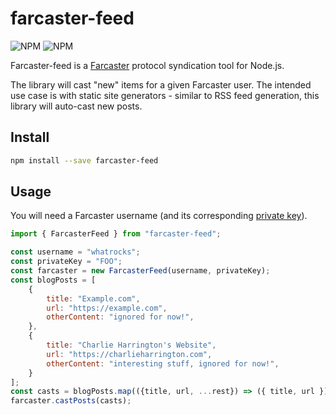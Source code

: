 # farcaster-feed

![NPM](https://img.shields.io/npm/l/farcaster-feed?no-cache)
![NPM](https://img.shields.io/npm/v/farcaster-feed?no-cache)

Farcaster-feed is a [Farcaster](https://farcaster.xyz) protocol syndication tool for Node.js. 

The library will cast "new" items for a given Farcaster user. The intended use case is with static site generators - similar to RSS feed generation, this library will auto-cast new posts.

## Install

```bash
npm install --save farcaster-feed
```

## Usage

You will need a Farcaster username (and its corresponding [private key](https://farcasterxyz.notion.site/Find-your-Farcaster-private-key-c409a0c2b036467d8f5172ff8df3bc9d)).

```javascript
import { FarcasterFeed } from "farcaster-feed";

const username = "whatrocks";
const privateKey = "FOO";
const farcaster = new FarcasterFeed(username, privateKey);
const blogPosts = [
    {
        title: "Example.com",
        url: "https://example.com",
        otherContent: "ignored for now!",
    },
    {
        title: "Charlie Harrington's Website",
        url: "https://charlieharrington.com",
        otherContent: "interesting stuff, ignored for now!", 
    }
];
const casts = blogPosts.map(({title, url, ...rest}) => ({ title, url }));
farcaster.castPosts(casts);
```


